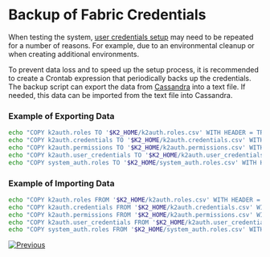 # Backup of Fabric Credentials

When testing the system, [user credentials setup](/articles/17_fabric_credentials/01_fabric_credentials_overview.md#setting-credentials) may need to be repeated for a number of reasons. For example, due to an environmental cleanup or when creating additional environments. 

To prevent data loss and to speed up the setup process, it is recommended to create a Crontab expression that periodically backs up the credentials. The backup script can export the data from [Cassandra](/articles/02_fabric_architecture/01_fabric_architecture_overview.md#cassandra-) into a text file. If needed, this data can be imported from the text file into Cassandra.  

### Example of Exporting Data

~~~bash
echo "COPY k2auth.roles TO '$K2_HOME/k2auth.roles.csv' WITH HEADER = TRUE ;"|cqlsh -u[user] -p[password]
echo "COPY k2auth.credentials TO '$K2_HOME/k2auth.credentials.csv' WITH HEADER = TRUE ;"|cqlsh -u[user] -p[password]
echo "COPY k2auth.permissions TO '$K2_HOME/k2auth.permissions.csv' WITH HEADER = TRUE ;"|cqlsh -u[user] -p[password]
echo "COPY k2auth.user_credentials TO '$K2_HOME/k2auth.user_credentials.csv' WITH HEADER = TRUE ;"|cqlsh -u[user] -p[password]
echo "COPY system_auth.roles TO '$K2_HOME/system_auth.roles.csv' WITH HEADER = TRUE ;"|cqlsh -u[user] -p[password] 
~~~



### Example of Importing Data

~~~bash
echo "COPY k2auth.roles FROM '$K2_HOME/k2auth.roles.csv' WITH HEADER = TRUE ;"|cqlsh -u[user] -p[password]
echo "COPY k2auth.credentials FROM '$K2_HOME/k2auth.credentials.csv' WITH HEADER = TRUE ;"|cqlsh -u[user] -p[password]
echo "COPY k2auth.permissions FROM '$K2_HOME/k2auth.permissions.csv' WITH HEADER = TRUE ;"|cqlsh -u[user] -p[password]
echo "COPY k2auth.user_credentials FROM '$K2_HOME/k2auth.user_credentials.csv' WITH HEADER = TRUE ;"|cqlsh -u[user] -p[password]
echo "COPY system_auth.roles FROM '$K2_HOME/system_auth.roles.csv' WITH HEADER = TRUE ;"|cqlsh -u[user] -p[password]
~~~



[![Previous](/articles/images/Previous.png)](/articles/17_fabric_credentials/02a_fabric_credentials_list_commands.md)